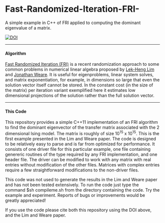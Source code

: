 # Fast-Randomized-Iteration-FRI-
A simple example in C++ of FRI applied to computing the dominant eigenvalue of a matrix.

[![DOI](https://zenodo.org/badge/18470/jonathanweare/Fast-Randomized-Iteration-FRI-.svg)](https://zenodo.org/badge/latestdoi/18470/jonathanweare/Fast-Randomized-Iteration-FRI-)

---
#### Algorithm

[Fast Randomized Iteration (FRI)](http://arxiv.org/abs/1508.06104) is a recent randomization approach to some common problems in numerical linear algebra proposed by [Lek-Heng Lim](http://www.stat.uchicago.edu/~lekheng/) and [Jonathan Weare](http://www.stat.uchicago.edu/~weare/). It is useful for eigenproblems, linear system solves, and matrix exponentiation, for example, in dimensions so large that even the solution vector itself cannot be stored.  In the constant cost (in the size of the matrix) per iteration variant exemplified here it estimates low dimensional projections of the solution rather than the full solution vector.

---
#### This Code

This repository provides a simple C++11 implementation of an FRI algorithm to find the dominant eigenvector of the transfer matrix associated with the 2 dimensional Ising model.  The matrix is roughly of size 10<sup>15</sup> x 10<sup>15</sup>.  This is the first example presented in the Lim and Weare paper.  The code is designed to be relatively easy to parse and is far from optimized for performance.  It consists of one driver file for this particular example, one file containing genereric routines of the type required by any FRI implementation, and one header file.  The driver can be modified to work with any matrix with real entries without modification of the other files.  Matrices with complex entries require a few straightforward modifications to the non-driver files.

This code was not used to generate the results in the Lim and Weare paper and has not been tested extensively.  To run the code just type the command $sh compileme.sh from the directory containing the code.  Try the example and experiment.  Reports of bugs or improvements would be greatly appreciated!

If you use the code please cite both this repository using the DOI above, and the Lim and Weare paper.
